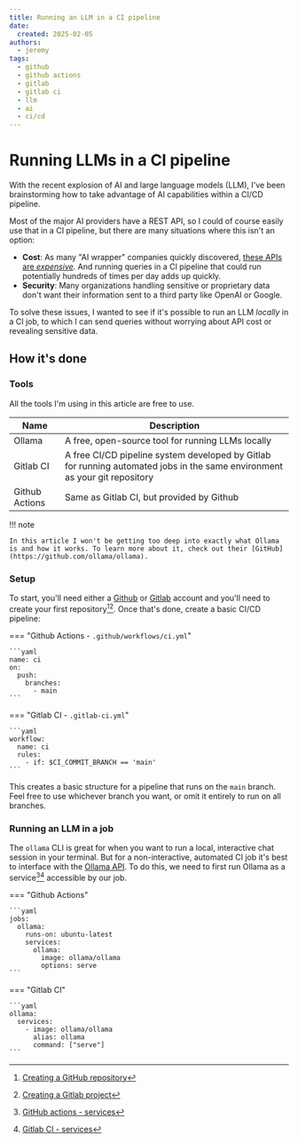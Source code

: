 ```yaml
---
title: Running an LLM in a CI pipeline
date:
  created: 2025-02-05
authors:
  - jeremy
tags:
  - github
  - github actions
  - gitlab
  - gitlab ci
  - llm
  - ai
  - ci/cd
---
```

# Running LLMs in a CI pipeline

With the recent explosion of AI and large language models (LLM), I've been brainstorming how to take advantage of AI capabilities within a CI/CD pipeline.

Most of the major AI providers have a REST API, so I could of course easily use that in a CI pipeline, but there are many situations where this isn't an option:

  - **Cost**: As many "AI wrapper" companies quickly discovered, [these APIs are _expensive_](https://medium.com/@sphinxshivraj/how-much-does-ai-cost-a-comprehensive-guide-4e5836ad4e44). And running queries in a CI pipeline that could run potentially hundreds of times per day adds up quickly.
  - **Security**: Many organizations handling sensitive or proprietary data don't want their information sent to a third party like OpenAI or Google.

To solve these issues, I wanted to see if it's possible to run an LLM _locally_ in a CI job, to which I can send queries without worrying about API cost or revealing sensitive data.

## How it's done

### Tools

All the tools I'm using in this article are free to use.

| Name | Description |
| --- | --- |
| Ollama | A free, open-source tool for running LLMs locally |
| Gitlab CI | A free CI/CD pipeline system developed by Gitlab for running automated jobs in the same environment as your git repository |
| Github Actions | Same as Gitlab CI, but provided by Github |

!!! note

    In this article I won't be getting too deep into exactly what Ollama is and how it works. To learn more about it, check out their [GitHub](https://github.com/ollama/ollama).

### Setup

To start, you'll need either a [Github](https://github.com) or [Gitlab](https://gitlab.com) account and you'll need to create your first repository[^1][^2]. Once that's done, create a basic CI/CD pipeline:

=== "Github Actions - `.github/workflows/ci.yml`"

    ```yaml
    name: ci
    on:
      push:
        branches:
          - main
    ```

=== "Gitlab CI - `.gitlab-ci.yml`"

    ```yaml
    workflow:
      name: ci
      rules:
        - if: $CI_COMMIT_BRANCH == 'main'
    ```

This creates a basic structure for a pipeline that runs on the `main` branch. Feel free to use whichever branch you want, or omit it entirely to run on all branches.

### Running an LLM in a job

The `ollama` CLI is great for when you want to run a local, interactive chat session in your terminal. But for a non-interactive, automated CI job it's best to interface with the [Ollama API](https://github.com/ollama/ollama/blob/main/docs/api.md). To do this, we need to first run Ollama as a service[^3][^4] accessible by our job.

=== "Github Actions"

    ```yaml
    jobs:
      ollama:
        runs-on: ubuntu-latest
        services:
          ollama:
            image: ollama/ollama
            options: serve
    ```

=== "Gitlab CI"

    ```yaml
    ollama:
      services:
        - image: ollama/ollama
          alias: ollama
          command: ["serve"]
    ```

[^1]: [Creating a GitHub repository](https://docs.github.com/en/repositories/creating-and-managing-repositories/quickstart-for-repositories)
[^2]: [Creating a Gitlab project](https://docs.gitlab.com/ee/user/project/)
[^3]: [GitHub actions - services](https://docs.github.com/en/actions/use-cases-and-examples/using-containerized-services/about-service-containers)
[^4]: [Gitlab CI - services](https://docs.gitlab.com/ee/ci/services/)

<!--
## Overview

This example shows how to run an LLM locally using [Ollama](https://ollama.com/) in a container for a Gitlab CI pipeline.

This process runs Ollama as a [service](https://docs.gitlab.com/ee/ci/services/) using the `ollama serve` command. This is reachable from the CI job via the `ollama` alias. The job can then query the [Ollama API](https://github.com/ollama/ollama/blob/main/docs/api.md) of the service to pull model(s) from the [Ollama library](https://ollama.com/library), generate responses, etc.

## Use-case

One possible use-case for an LLM is generating summaries of git commits for use in release notes and/or CHANGELOG.

## Output

```
$ curl -sS -X POST -d '{"model":"llama3.2","stream":false}' ollama:11434/api/pull
{"status":"success"}
$ curl -sS -X POST -d '{ "model":"llama3.2", "stream":false, "prompt":"Hello world" }' ollama:11434/api/generate
{"model":"llama3.2","created_at":"2025-02-04T21:01:15.78458642Z","response":"Hello! It's nice to meet you. Is there something I can help you with or would you like to chat?","done":true,"done_reason":"stop","context":[128006,9125,128007,271,38766,1303,33025,2696,25,6790,220,2366,18,271,128009,128006,882,128007,271,9906,1917,128009,128006,78191,128007,271,9906,0,1102,596,6555,311,3449,499,13,2209,1070,2555,358,649,1520,499,449,477,1053,499,1093,311,6369,30],"total_duration":6471550508,"load_duration":1558670845,"prompt_eval_count":27,"prompt_eval_duration":1863000000,"eval_count":25,"eval_duration":3048000000}
```

## Examples
```yaml .gitlab/ci/ollama-changelog.yml
ollama-changelog:
  services:
    - name: ollama/ollama
      alias: ollama
      command: ["serve"]
  variables:
    MODEL: llama3.2
    SYSTEM: Your response will be directly included in the CHANGELOG of a software release notes. DO NOT include the original git logs and DO NOT reveal in ANY WAY that it is an AI/LLM generating the information. DO NOT include anything like 'heres a possible summary' or 'use this in your changelog'. DO NOT include any self references to the summary you're providing or the fact that you are in fact providing a summary. Your ENTIRE response will be directly used in WHOLE and VERBATIM, so make sure every word you respond with can be appropriately included in the end product. No yapping.
  before_script: apk add jq
  script:
    - IFS=$'\n'
    # Capture the past 5 git commit titles
    - for line in $(git log -5 --format=%s); do LOG="$LOG $line; "; done
    - >
      PROMPT="Given this git log: '$LOG', create a summary for use in a release notes changelog"
    - curl -sS -X POST -d "{\"model\":\"$MODEL\",\"stream\":false}" ollama:11434/api/pull | jq -r .status
    - curl -sS -X POST -d "{ \"model\":\"$MODEL\", \"stream\":false, \"prompt\":\"$PROMPT\", \"system\":\"$SYSTEM\" }" ollama:11434/api/generate | jq -r .response
    # > Resolves issues related to instruction clarity and code quality, including the removal of redundant instructions, improved error handling, corrected if-conditional logic, and enhanced input validation.
```
```yaml .gitlab/ci/ollama-jq.yml
ollama-jq:
  services:
    - name: ollama/ollama
      alias: ollama
      command: ["serve"]
  variables:
    MODEL: llama3.2
    PROMPT: Hello world
  # Install jq so we can parse the JSON return values
  before_script: apk add jq
  script:
    - curl -sS -X POST -d "{\"model\":\"$MODEL\",\"stream\":false}" ollama:11434/api/pull | jq -r .status
    # > success
    - curl -sS -X POST -d "{ \"model\":\"$MODEL\", \"stream\":false, \"prompt\":\"$PROMPT\" }" ollama:11434/api/generate | jq -r .response
    # > Hello! It's nice to meet you. Is there something I can help you with or would you like to chat?
```
```yaml .gitlab/ci/ollama-minimal.yml
ollama:
  services:
    - name: ollama/ollama
      # The alias is the name we'll use to communicate with this service
      alias: ollama
      command: ["serve"]
  script:
    # First pull down the llama3.2 model
    - curl -sS -X POST -d '{"model":"llama3.2","stream":false}' ollama:11434/api/pull
    # > {"status":"success"}

    # Send the prompt to the LLM
    # 'stream: false' ensures that we aren't constantly getting updates as the LLM generates the response
    - curl -sS -X POST -d '{ "model":"llama3.2", "stream":false, "prompt":"Hello world" }' ollama:11434/api/generate
    # > {"model":"llama3.2","created_at":"2025-02-04T21:01:15.78458642Z","response":"Hello! It's nice to meet you. Is there something I can help you with or would you like to chat?","done":true,"done_reason":"stop","context":[128006,9125,128007,271,38766,1303,33025,2696,25,6790,220,2366,18,271,128009,128006,882,128007,271,9906,1917,128009,128006,78191,128007,271,9906,0,1102,596,6555,311,3449,499,13,2209,1070,2555,358,649,1520,499,449,477,1053,499,1093,311,6369,30],"total_duration":6471550508,"load_duration":1558670845,"prompt_eval_count":27,"prompt_eval_duration":1863000000,"eval_count":25,"eval_duration":3048000000}
```
```yaml .gitlab/ci/ollama-system.yml
ollama-system:
  services:
    - name: ollama/ollama
      alias: ollama
      command: ["serve"]
  variables:
    MODEL: llama3.2
    PROMPT: Hello world
    # The system message used to specify custom behavior.
    SYSTEM: Generate all responses as if you are a pirate
  before_script: apk add jq
  script:
    - curl -sS -X POST -d "{\"model\":\"$MODEL\",\"stream\":false}" ollama:11434/api/pull | jq -r .status
    - curl -sS -X POST -d "{ \"model\":\"$MODEL\", \"stream\":false, \"prompt\":\"$PROMPT\", \"system\":\"$SYSTEM\" }" ollama:11434/api/generate | jq -r .response
    # > Yer lookin' fer a hello, eh? Well, matey, I be respondin' with a hearty "Arrrr!" and a swashbucklin' spirit! What be bringin' ye to these fair waters today? Treasure huntin', perhaps? Or just lookin' fer some pirate-sized fun?
```
```yaml templates/ollama-component.yml
# Ollama can be used as a Gitlab CI component to include in a pipeline, whether in this repository or elsewhere
spec:
  inputs:
    model:
      default: llama3.2
    prompt:
      default: Hello world
    system:
      default: ""
---
ollama-component:
  services:
    - name: ollama/ollama
      alias: ollama
      command: ["serve"]
  variables:
    MODEL: $[[ inputs.model ]]
    PROMPT: $[[ inputs.prompt ]]
    SYSTEM: $[[ inputs.system ]]
  before_script: apk add jq
  script:
    - curl -sS -X POST -d "{\"model\":\"$MODEL\",\"stream\":false}" ollama:11434/api/pull | jq -r .status
    - curl -sS -X POST -d "{ \"model\":\"$MODEL\", \"stream\":false, \"prompt\":\"$PROMPT\", \"system\":\"$SYSTEM\" }" ollama:11434/api/generate | jq -r .response

# Call this component with:
# include:
#   - local: templates/ollama-component.yml
#     inputs:
#       prompt: Hello world
#       model: tinyllama
```
-->
